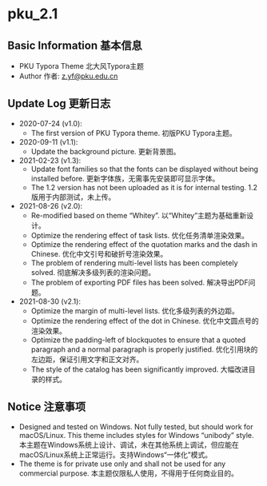 # pku_2.1

## Basic Information 基本信息

* PKU Typora Theme 北大风Typora主题
* Author 作者: z.yf@pku.edu.cn

## Update Log 更新日志

* 2020-07-24 (v1.0):
  * The first version of PKU Typora theme. 初版PKU Typora主题。
* 2020-09-11 (v1.1):
  * Update the background picture. 更新背景图。
* 2021-02-23 (v1.3):
  * Update font families so that the fonts can be displayed without being installed before. 更新字体族，无需事先安装即可显示字体。
  * The 1.2 version has not been uploaded as it is for internal testing. 1.2版用于内部测试，未上传。
* 2021-08-26 (v2.0):
  * Re-modified based on theme “Whitey”. 以“Whitey”主题为基础重新设计。
  * Optimize the rendering effect of task lists. 优化任务清单渲染效果。
  * Optimize the rendering effect of the quotation marks and the dash in Chinese. 优化中文引号和破折号渲染效果。
  * The problem of rendering multi-level lists has been completely solved. 彻底解决多级列表的渲染问题。
  * The problem of exporting PDF files has been solved. 解决导出PDF问题。
* 2021-08-30 (v2.1):
  * Optimize the margin of multi-level lists. 优化多级列表的外边距。
  * Optimize the rendering effect of the dot in Chinese. 优化中文圆点号的渲染效果。
  * Optimize the padding-left of blockquotes to ensure that a quoted paragraph and a normal paragraph is properly justified. 优化引用块的左边距，保证引用文字和正文对齐。
  * The style of the catalog has been significantly improved. 大幅改进目录的样式。

## Notice 注意事项

* Designed and tested on Windows. Not fully tested, but should work for macOS/Linux. This theme includes styles for Windows “unibody” style. 本主题在Windows系统上设计、调试，未在其他系统上调试，但应能在macOS/Linux系统上正常运行。支持Windows“一体化”模式。
* The theme is for private use only and shall not be used for any commercial purpose. 本主题仅限私人使用，不得用于任何商业目的。
